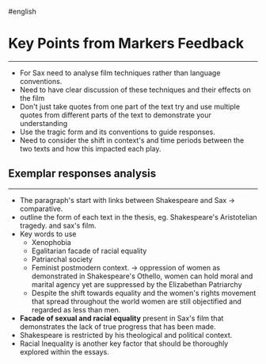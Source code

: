 #english 

# Key Points from Markers Feedback
---
- For Sax  need to analyse film techniques rather than language conventions. 
- Need to have clear discussion of these techniques and their effects on the film
- Don't just take quotes from one part of the text try and use multiple quotes from different parts of the text to demonstrate your understanding
- Use the tragic form and its conventions to guide responses. 
- Need to consider the shift in context's and time periods between the two texts and how this impacted each play. 

## Exemplar responses analysis
---
- The paragraph's start with links between Shakespeare and Sax -> comparative. 
- outline the form of each text in the thesis, eg. Shakespeare's Aristotelian tragedy. and sax's film. 
- Key words to use 
	- Xenophobia
	- Egalitarian facade of racial equality
	- Patriarchal society
	- Feminist postmodern context. -> oppression of women as demonstrated in Shakespeare's Othello, women can hold moral and marital agency yet are suppressed by the Elizabethan Patriarchy
	- Despite the shift towards equality and the women's rights movement that spread throughout the world women are still objectified and regarded as less than men. 
- **Facade of sexual and racial equality** present in Sax's film that demonstrates the lack of true progress that has been made. 
 - Shakespeare is restricted by his theological and political context. 
 - Racial Inequality is another key factor that should be thoroughly explored within the essays. 
